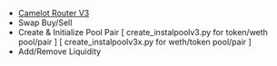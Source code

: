 - [Camelot Router V3](https://docs.camelot.exchange/contracts/amm-v3/router)
- Swap Buy/Sell
- Create & Initialize Pool Pair [ create_instalpoolv3.py for token/weth pool/pair ] [ create_instalpoolv3x.py for weth/token pool/pair ]
- Add/Remove Liquidity
